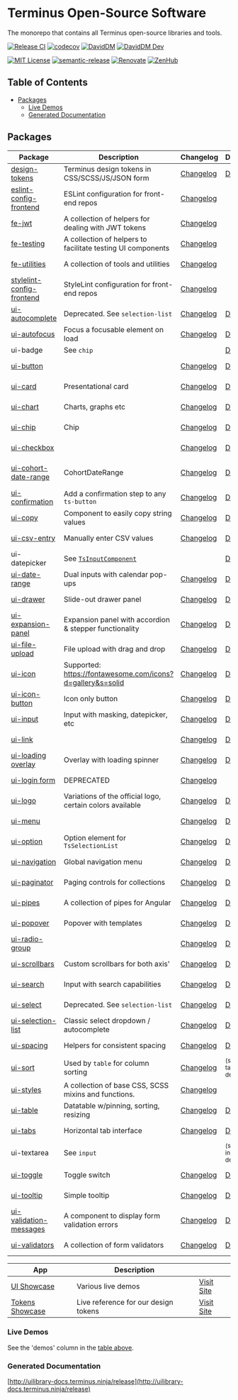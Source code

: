 # Terminus Open-Source Software

The monorepo that contains all Terminus open-source libraries and tools.

[![Release CI][github-badge-release]][github-ci-link] [![codecov][codecov-badge]][codecov-project]
[![DavidDM][david-badge]][david-link] [![DavidDM Dev][david-dev-badge]][david-link]

[![MIT License][license-badge]][license-url] [![semantic-release][semantic-release-badge]][semantic-release]
[![Renovate][renovate-badge]][renovate-link] [![ZenHub][zenhub-image]][zenhub-url]

<!-- START doctoc generated TOC please keep comment here to allow auto update -->
<!-- DON'T EDIT THIS SECTION, INSTEAD RE-RUN doctoc TO UPDATE -->
## Table of Contents

- [Packages](#packages)
  - [Live Demos](#live-demos)
  - [Generated Documentation](#generated-documentation)

<!-- END doctoc generated TOC please keep comment here to allow auto update -->

## Packages

|                      Package                      |                         Description                          |                 Changelog                  |               Demo               |               Docs               |                 Coverage                 |                           `@latest`                           |                          `@next`                           |
|---------------------------------------------------|--------------------------------------------------------------|--------------------------------------------|----------------------------------|----------------------------------|------------------------------------------|---------------------------------------------------------------|------------------------------------------------------------|
| [design-tokens][src-tokens]                       | Terminus design tokens in CSS/SCSS/JS/JSON form              | [Changelog][changelog-tokens]              | [Demo][demo-tokens]              |                                  |                                          | ![Design Tokens latest][badge-latest-tokens]                  | ![Tokens next][badge-next-tokens]                          |
| [eslint-config-frontend][src-eslint-config]       | ESLint configuration for front-end repos                     | [Changelog][changelog-eslint-config]       |                                  | [Docs][docs-eslint-config]       |                                          | ![ESLint config latest][badge-latest-eslint-config]           | ![ESLint config next][badge-next-eslint-config]            |
| [fe-jwt][src-fe-jwt]                              | A collection of helpers for dealing with JWT tokens          | [Changelog][changelog-fe-jwt]              |                                  | [Docs][docs-fe-jwt]              | ![codecov][cov-badge-fe-jwt]             | ![fe-jwt latest][badge-latest-fe-jwt]                         | ![fe-jwt next][badge-next-fe-jwt]                          |
| [fe-testing][src-fe-testing]                      | A collection of helpers to facilitate testing UI components  | [Changelog][changelog-fe-testing]          |                                  | [Docs][docs-fe-testing]          | ![codecov][cov-badge-fe-testing]         | ![fe-testing latest][badge-latest-fe-testing]                 | ![fe-testing next][badge-next-fe-testing]                  |
| [fe-utilities][src-fe-utilities]                  | A collection of tools and utilities                          | [Changelog][changelog-fe-utilities]        |                                  | [Docs][docs-fe-utilities]        | ![codecov][cov-badge-fe-utilities]       | ![fe-utilities latest][badge-latest-fe-utilities]             | ![fe-utilities next][badge-next-fe-utilities]              |
| [stylelint-config-frontend][src-stylelint-config] | StyleLint configuration for front-end repos                  | [Changelog][changelog-stylelint-config]    |                                  | [Docs][docs-stylelint-config]    |                                          | ![StyleLint config latest][badge-latest-stylelint-config]     | ![Stylelint config next][badge-next-stylelint-config]      |
| [ui-autocomplete][src-autocomplete]               | Deprecated. See `selection-list`                             | [Changelog][changelog-autocomplete]        | [Demo][demo-autocomplete]        | [Docs][docs-autocomplete]        | ![codecov][cov-badge-autocomplete]       | ![Autocomplete latest][badge-latest-autocomplete]             | ![Autocomplete next][badge-next-autocomplete]              |
| [ui-autofocus][src-autofocus]                     | Focus a focusable element on load                            | [Changelog][changelog-autofocus]           | [Demo][demo-autofocus]           | [Docs][docs-autofocus]           | ![codecov][cov-badge-autofocus]          | ![autofocus latest][badge-latest-autofocus]                   | ![Autofocus next][badge-next-autofocus]                    |
| ui-badge                                          | See `chip`                                                   |                                            | [Demo][demo-chip]                |                                  |                                          |                                                               |                                                            |
| [ui-button][src-button]                           |                                                              | [Changelog][changelog-button]              | [Demo][demo-button]              | [Docs][docs-button]              | ![codecov][cov-badge-button]             | ![button latest][badge-latest-button]                         | ![Button next][badge-next-button]                          |
| [ui-card][src-card]                               | Presentational card                                          | [Changelog][changelog-card]                | [Demo][demo-card]                | [Docs][docs-card]                | ![codecov][cov-badge-card]               | ![card latest][badge-latest-card]                             | ![Card next][badge-next-card]                              |
| [ui-chart][src-chart]                             | Charts, graphs etc                                           | [Changelog][changelog-chart]               | [Demo][demo-chart]               | [Docs][docs-chart]               | ![codecov][cov-badge-chart]              | ![chart latest][badge-latest-chart]                           | ![Chart next][badge-next-chart]                            |
| [ui-chip][src-chip]                               | Chip                                                         | [Changelog][changelog-chip]                | [Demo][demo-chip]                | [Docs][docs-chip]                | ![codecov][cov-badge-chip]               | ![chip latest][badge-latest-chip]                             | ![Chip next][badge-next-chip]                              |
| [ui-checkbox][src-checkbox]                       |                                                              | [Changelog][changelog-checkbox]            | [Demo][demo-checkbox]            | [Docs][docs-checkbox]            | ![codecov][cov-badge-checkbox]           | ![checkbox latest][badge-latest-checkbox]                     | ![Checkbox next][badge-next-checkbox]                      |
| [ui-cohort-date-range][src-cohort-date-range]     | CohortDateRange                                              | [Changelog][changelog-cohort-date-range]   | [Demo][demo-cohort-date-range]   | [Docs][docs-cohort-date-range]   | ![codecov][cov-badge-cohortDateRange]    | ![cohortDateRange latest][badge-latest-cohortDateRange]       | ![Cohort Date Range next][badge-next-cohortDateRange]      |
| [ui-confirmation][src-confirmation]               | Add a confirmation step to any `ts-button`                   | [Changelog][changelog-confirmation]        | [Demo][demo-confirmation]        | [Docs][docs-confirmation]        | ![codecov][cov-badge-confirmation]       | ![confirmation latest][badge-latest-confirmation]             | ![Confirmation next][badge-next-confirmation]              |
| [ui-copy][src-copy]                               | Component to easily copy string values                       | [Changelog][changelog-copy]                | [Demo][demo-copy]                | [Docs][docs-copy]                | ![codecov][cov-badge-copy]               | ![copy latest][badge-latest-copy]                             | ![Copy next][badge-next-copy]                              |
| [ui-csv-entry][src-csv-entry]                     | Manually enter CSV values                                    | [Changelog][changelog-csv-entry]           | [Demo][demo-csv-entry]           | [Docs][docs-csv-entry]           | ![codecov][cov-badge-csvEntry]           | ![csvEntry latest][badge-latest-csvEntry]                     | ![CSV Entry next][badge-next-csvEntry]                     |
| ui-datepicker                                     | See [`TsInputComponent`][src-input]                          |                                            | [Demo][demo-input]               | [Docs][docs-input]               |                                          |                                                               |                                                            |
| [ui-date-range][src-date-range]                   | Dual inputs with calendar pop-ups                            | [Changelog][changelog-date-range]          | [Demo][demo-date-range]          | [Docs][docs-date-range]          | ![codecov][cov-badge-dateRange]          | ![dateRange latest][badge-latest-dateRange]                   | ![Date Range next][badge-next-dateRange]                   |
| [ui-drawer][src-drawer]                           | Slide-out drawer panel                                       | [Changelog][changelog-drawer]              | [Demo][demo-drawer]              | [Docs][docs-drawer]              | ![codecov][cov-badge-drawer]             | ![drawer latest][badge-latest-drawer]                         | ![Drawer next][badge-next-drawer]                          |
| [ui-expansion-panel][src-expansion-panel]         | Expansion panel with accordion & stepper functionality       | [Changelog][changelog-expansion-panel]     | [Demo][demo-expansion-panel]     | [Docs][docs-expansion-panel]     | ![codecov][cov-badge-expansionPanel]     | ![expansionPanel latest][badge-latest-expansionPanel]         | ![Expansion Panel next][badge-next-expansionPanel]         |
| [ui-file-upload][src-file-upload]                 | File upload with drag and drop                               | [Changelog][changelog-file-upload]         | [Demo][demo-file-upload]         | [Docs][docs-file-upload]         | ![codecov][cov-badge-fileUpload]         | ![fileUpload latest][badge-latest-fileUpload]                 | ![File Upload next][badge-next-fileUpload]                 |
| [ui-icon][src-icon]                               | Supported: <https://fontawesome.com/icons?d=gallery&s=solid> | [Changelog][changelog-icon]                | [Demo][demo-icon]                | [Docs][docs-icon]                | ![codecov][cov-badge-icon]               | ![icon latest][badge-latest-icon]                             | ![Icon next][badge-next-icon]                              |
| [ui-icon-button][src-icon-button]                 | Icon only button                                             | [Changelog][changelog-icon-button]         | [Demo][demo-icon-button]         | [Docs][docs-icon-button]         | ![codecov][cov-badge-iconButton]         | ![iconButton latest][badge-latest-iconButton]                 | ![Icon Button next][badge-next-iconButton]                 |
| [ui-input][src-input]                             | Input with masking, datepicker, etc                          | [Changelog][changelog-input]               | [Demo][demo-input]               | [Docs][docs-input]               | ![codecov][cov-badge-input]              | ![input latest][badge-latest-input]                           | ![Input next][badge-next-input]                            |
| [ui-link][src-link]                               |                                                              | [Changelog][changelog-link]                | [Demo][demo-link]                | [Docs][docs-link]                | ![codecov][cov-badge-link]               | ![link latest][badge-latest-link]                             | ![Link next][badge-next-link]                              |
| [ui-loading overlay][src-loading-overlay]         | Overlay with loading spinner                                 | [Changelog][changelog-loading-overlay]     | [Demo][demo-loading-overlay]     | [Docs][docs-loading-overlay]     | ![codecov][cov-badge-loadingOverlay]     | ![loadingOverlay latest][badge-latest-loadingOverlay]         | ![Loading Overlay next][badge-next-loadingOverlay]         |
| [ui-login form][src-login-form]                   | DEPRECATED                                                   | [Changelog][changelog-login-form]          |                                  | [Docs][docs-login-form]          | ![codecov][cov-badge-loginForm]          | ![loginForm latest][badge-latest-loginForm]                   | ![Login Form next][badge-next-loginForm]                   |
| [ui-logo][src-logo]                               | Variations of the official logo, certain colors available    | [Changelog][changelog-logo]                | [Demo][demo-logo]                | [Docs][docs-logo]                | ![codecov][cov-badge-logo]               | ![logo latest][badge-latest-logo]                             | ![Logo next][badge-next-logo]                              |
| [ui-menu][src-menu]                               |                                                              | [Changelog][changelog-menu]                | [Demo][demo-menu]                | [Docs][docs-menu]                | ![codecov][cov-badge-menu]               | ![menu latest][badge-latest-menu]                             | ![Menu next][badge-next-menu]                              |
| [ui-option][src-option]                           | Option element for `TsSelectionList`                         | [Changelog][changelog-option]              | [Demo][demo-option]              | [Docs][docs-option]              | ![codecov][cov-badge-option]             | ![option latest][badge-latest-option]                         | ![Option next][badge-next-option]                          |
| [ui-navigation][src-navigation]                   | Global navigation menu                                       | [Changelog][changelog-navigation]          | [Demo][demo-navigation]          | [Docs][docs-navigation]          | ![codecov][cov-badge-navigation]         | ![navigation latest][badge-latest-navigation]                 | ![Navigation next][badge-next-navigation]                  |
| [ui-paginator][src-paginator]                     | Paging controls for collections                              | [Changelog][changelog-paginator]           | [Demo][demo-paginator]           | [Docs][docs-paginator]           | ![codecov][cov-badge-paginator]          | ![paginator latest][badge-latest-paginator]                   | ![Paginator next][badge-next-paginator]                    |
| [ui-pipes][src-pipes]                             | A collection of pipes for Angular                            | [Changelog][changelog-pipes]               | [Demo][demo-pipes]               | [Docs][docs-pipes]               | ![codecov][cov-badge-pipes]              | ![pipes latest][badge-latest-pipes]                           | ![Pipes next][badge-next-pipes]                            |
| [ui-popover][src-popover]                         | Popover with templates                                       | [Changelog][changelog-popover]             | [Demo][demo-popover]             | [Docs][docs-popover]             | ![codecov][cov-badge-popover]            | ![popover latest][badge-latest-popover]                       | ![Popover next][badge-next-popover]                        |
| [ui-radio-group][src-radio-group]                 |                                                              | [Changelog][changelog-radio-group]         | [Demo][demo-radio-group]         | [Docs][docs-radio-group]         | ![codecov][cov-badge-radioGroup]         | ![radioGroup latest][badge-latest-radioGroup]                 | ![Radio Group next][badge-next-radioGroup]                 |
| [ui-scrollbars][src-scrollbars]                   | Custom scrollbars for both axis'                             | [Changelog][changelog-scrollbars]          | [Demo][demo-scrollbars]          | [Docs][docs-scrollbars]          | ![codecov][cov-badge-scrollbars]         | ![scrollbars latest][badge-latest-scrollbars]                 | ![Scrollbars next][badge-next-scrollbars]                  |
| [ui-search][src-search]                           | Input with search capabilities                               | [Changelog][changelog-search]              | [Demo][demo-search]              | [Docs][docs-search]              | ![codecov][cov-badge-search]             | ![search latest][badge-latest-search]                         | ![Search next][badge-next-search]                          |
| [ui-select][src-select]                           | Deprecated. See `selection-list`                             | [Changelog][changelog-select]              | [Demo][demo-select]              | [Docs][docs-select]              | ![codecov][cov-badge-select]             | ![select latest][badge-latest-select]                         | ![Select next][badge-next-select]                          |
| [ui-selection-list][src-selection-list]           | Classic select dropdown / autocomplete                       | [Changelog][changelog-selection-list]      | [Demo][demo-selection-list]      | [Docs][docs-selection-list]      | ![codecov][cov-badge-selectionList]      | ![selectionList latest][badge-latest-selectionList]           | ![Selection List next][badge-next-selectionList]           |
| [ui-spacing][src-spacing]                         | Helpers for consistent spacing                               | [Changelog][changelog-spacing]             | [Demo][demo-spacing]             | [Docs][docs-spacing]             | ![codecov][cov-badge-spacing]            | ![spacing latest][badge-latest-spacing]                       | ![Spacing next][badge-next-spacing]                        |
| [ui-sort][src-sort]                               | Used by `table` for column sorting                           | [Changelog][changelog-sort]                | <small>(see table demo)</small>  | [Docs][docs-sort]                | ![codecov][cov-badge-sort]               | ![sort latest][badge-latest-sort]                             | ![Sort next][badge-next-sort]                              |
| [ui-styles][src-styles]                           | A collection of base CSS, SCSS mixins and functions.         | [Changelog][changelog-styles]              |                                  | [Docs][docs-styles]              |                                          | ![styles latest][badge-latest-styles]                         | ![Styles next][badge-next-styles]                          |
| [ui-table][src-table]                             | Datatable w/pinning, sorting, resizing                       | [Changelog][changelog-table]               | [Demo][demo-table]               | [Docs][docs-table]               | ![codecov][cov-badge-table]              | ![table latest][badge-latest-table]                           | ![Table next][badge-next-table]                            |
| [ui-tabs][src-tabs]                               | Horizontal tab interface                                     | [Changelog][changelog-tabs]                | [Demo][demo-tabs]                | [Docs][docs-tabs]                | ![codecov][cov-badge-tabs]               | ![tabs latest][badge-latest-tabs]                             | ![Tabs next][badge-next-tabs]                              |
| ui-textarea                                       | See `input`                                                  |                                            | <small>(see input demo)</small>  |                                  |                                          |                                                               |                                                            |
| [ui-toggle][src-toggle]                           | Toggle switch                                                | [Changelog][changelog-toggle]              | [Demo][demo-toggle]              | [Docs][docs-toggle]              | ![codecov][cov-badge-toggle]             | ![toggle latest][badge-latest-toggle]                         | ![Toggle next][badge-next-toggle]                          |
| [ui-tooltip][src-tooltip]                         | Simple tooltip                                               | [Changelog][changelog-tooltip]             | [Demo][demo-tooltip]             | [Docs][docs-tooltip]             | ![codecov][cov-badge-tooltip]            | ![tooltip latest][badge-latest-tooltip]                       | ![Tooltip next][badge-next-tooltip]                        |
| [ui-validation-messages][src-validation-messages] | A component to display form validation errors                | [Changelog][changelog-validation-messages] | [Demo][demo-validation-messages] | [Docs][docs-validation-messages] | ![codecov][cov-badge-validationMessages] | ![validationMessages latest][badge-latest-validationMessages] | ![Validation Messages next][badge-next-validationMessages] |
| [ui-validators][src-validators]                   | A collection of form validators                              | [Changelog][changelog-validators]          | [Demo][demo-validators]          | [Docs][docs-validators]          | ![codecov][cov-badge-validators]         | ![validators latest][badge-latest-validators]                 | ![Validators next][badge-next-validators]                  |

|                  App                   |             Description              |                                   |
|----------------------------------------|--------------------------------------|-----------------------------------|
| [UI Showcase][src-showcase-ui]         | Various live demos                   | [Visit Site][url-showcase-ui]     |
| [Tokens Showcase][src-showcase-tokens] | Live reference for our design tokens | [Visit Site][url-showcase-tokens] |

### Live Demos

See the 'demos' column in the [table above](#packages).

### Generated Documentation

[http://uilibrary-docs.terminus.ninja/release](http://uilibrary-docs.terminus.ninja/release)

<!-- Links -->
[semantic-release]:       https://github.com/semantic-release/semantic-release
[semantic-release-badge]: https://img.shields.io/badge/%20%20%F0%9F%93%A6%F0%9F%9A%80-semantic--release-e10079.svg
[codecov-project]:        https://codecov.io/gh/GetTerminus/terminus-oss
[codecov-badge]:          https://codecov.io/gh/GetTerminus/terminus-oss/branch/release/graph/badge.svg
[renovate-badge]:         https://img.shields.io/badge/renovate-enabled-brightgreen.svg
[renovate-link]:          https://renovatebot.com
[david-dev-badge]:        https://david-dm.org/GetTerminus/terminus-oss/dev-status.svg
[david-badge]:            https://david-dm.org/GetTerminus/terminus-oss.svg
[david-link]:             https://david-dm.org/GetTerminus/terminus-oss?view=list
[license-url]:            https://github.com/GetTerminus/terminus-ui/blob/release/LICENSE
[license-badge]:          http://img.shields.io/badge/license-MIT-blue.svg
[zenhub-image]:           https://dxssrr2j0sq4w.cloudfront.net/3.2.0/img/external/zenhub-badge.png
[zenhub-url]:             https://github.com/GetTerminus/terminus-oss#zenhub
[github-badge-release]:   https://github.com/GetTerminus/terminus-oss/workflows/Release%20CI/badge.svg
[github-ci-link]:         https://github.com/GetTerminus/terminus-oss/actions?query=workflow%3A%22Release+CI%22
[url-showcase-ui]:        https://getterminus.github.io/ui-demos-release/components
[url-showcase-tokens]:    https://getterminus.github.io/design-tokens/color

<!-- Source Directories -->
[src-tokens]:              https://github.com/GetTerminus/terminus-oss/blob/release/libs/design-tokens/
[src-fe-jwt]:              https://github.com/GetTerminus/terminus-oss/blob/release/libs/fe-jwt/
[src-fe-testing]:          https://github.com/GetTerminus/terminus-oss/blob/release/libs/fe-testing/
[src-fe-utilities]:        https://github.com/GetTerminus/terminus-oss/blob/release/libs/fe-utilities/
[src-eslint-config]:       https://github.com/GetTerminus/terminus-oss/blob/release/libs/eslint-config-frontend/
[src-stylelint-config]:    https://github.com/GetTerminus/terminus-oss/blob/release/libs/stylelint-config-frontend/
[src-autocomplete]:        https://github.com/GetTerminus/terminus-oss/blob/release/libs/ui/autocomplete/
[src-autofocus]:           https://github.com/GetTerminus/terminus-oss/blob/release/libs/ui/autofocus/
[src-button]:              https://github.com/GetTerminus/terminus-oss/blob/release/libs/ui/button/
[src-card]:                https://github.com/GetTerminus/terminus-oss/blob/release/libs/ui/card/
[src-chart]:               https://github.com/GetTerminus/terminus-oss/blob/release/libs/ui/chart/
[src-checkbox]:            https://github.com/GetTerminus/terminus-oss/blob/release/libs/ui/checkbox/
[src-chip]:                https://github.com/GetTerminus/terminus-oss/blob/release/libs/ui/chip/
[src-cohort-date-range]:   https://github.com/GetTerminus/terminus-oss/blob/release/libs/ui/cohort-date-range/
[src-confirmation]:        https://github.com/GetTerminus/terminus-oss/blob/release/libs/ui/confirmation/
[src-copy]:                https://github.com/GetTerminus/terminus-oss/blob/release/libs/ui/copy/
[src-csv-entry]:           https://github.com/GetTerminus/terminus-oss/blob/release/libs/ui/csv-entry/
[src-date-range]:          https://github.com/GetTerminus/terminus-oss/blob/release/libs/ui/date-range/
[src-drawer]:              https://github.com/GetTerminus/terminus-oss/blob/release/libs/ui/drawer/
[src-expansion-panel]:     https://github.com/GetTerminus/terminus-oss/blob/release/libs/ui/expansion-panel/
[src-file-upload]:         https://github.com/GetTerminus/terminus-oss/blob/release/libs/ui/file-upload/
[src-icon-button]:         https://github.com/GetTerminus/terminus-oss/blob/release/libs/ui/icon-button/
[src-icon]:                https://github.com/GetTerminus/terminus-oss/blob/release/libs/ui/icon/
[src-input]:               https://github.com/GetTerminus/terminus-oss/blob/release/libs/ui/input/
[src-link]:                https://github.com/GetTerminus/terminus-oss/blob/release/libs/ui/link/
[src-loading-overlay]:     https://github.com/GetTerminus/terminus-oss/blob/release/libs/ui/loading-overlay/
[src-login-form]:          https://github.com/GetTerminus/terminus-oss/blob/release/libs/ui/login-form/
[src-logo]:                https://github.com/GetTerminus/terminus-oss/blob/release/libs/ui/logo/
[src-menu]:                https://github.com/GetTerminus/terminus-oss/blob/release/libs/ui/menu/
[src-option]:                https://github.com/GetTerminus/terminus-oss/blob/release/libs/ui/option/
[src-navigation]:          https://github.com/GetTerminus/terminus-oss/blob/release/libs/ui/navigation/
[src-paginator]:           https://github.com/GetTerminus/terminus-oss/blob/release/libs/ui/paginator/
[src-pipes]:               https://github.com/GetTerminus/terminus-oss/blob/release/libs/ui/pipes/
[src-popover]:             https://github.com/Getterminus/terminus-oss/blob/release/libs/ui/popover/
[src-radio-group]:         https://github.com/GetTerminus/terminus-oss/blob/release/libs/ui/radio-group/
[src-scrollbars]:          https://github.com/GetTerminus/terminus-oss/blob/release/libs/ui/scrollbars/
[src-search]:              https://github.com/GetTerminus/terminus-oss/blob/release/libs/ui/search/
[src-select]:              https://github.com/GetTerminus/terminus-oss/blob/release/libs/ui/select/
[src-selection-list]:      https://github.com/GetTerminus/terminus-oss/blob/release/libs/ui/selection-list/
[src-sort]:                https://github.com/GetTerminus/terminus-oss/blob/release/libs/ui/sort/
[src-spacing]:             https://github.com/GetTerminus/terminus-oss/blob/release/libs/ui/spacing/
[src-styles]:              https://github.com/GetTerminus/terminus-oss/blob/release/libs/ui/styles/
[src-table]:               https://github.com/GetTerminus/terminus-oss/blob/release/libs/ui/table/
[src-tabs]:                https://github.com/GetTerminus/terminus-oss/blob/release/libs/ui/tabs/
[src-toggle]:              https://github.com/GetTerminus/terminus-oss/blob/release/libs/ui/toggle/
[src-tooltip]:             https://github.com/GetTerminus/terminus-oss/blob/release/libs/ui/tooltip/
[src-validation-messages]: https://github.com/GetTerminus/terminus-oss/blob/release/libs/ui/validation-messages/
[src-validators]:          https://github.com/GetTerminus/terminus-oss/blob/release/libs/ui/validators/
[src-showcase-ui]:         https://github.com/GetTerminus/terminus-oss/blob/release/apps/showcase-ui/
[src-showcase-tokens]:     https://github.com/GetTerminus/terminus-oss/blob/release/apps/showcase-tokens/

<!-- Changelogs -->
[changelog-tokens]:              https://github.com/GetTerminus/terminus-oss/blob/release/libs/design-tokens/CHANGELOG.md
[changelog-fe-jwt]:              https://github.com/GetTerminus/terminus-oss/blob/release/libs/fe-jwt/CHANGELOG.md
[changelog-fe-testing]:          https://github.com/GetTerminus/terminus-oss/blob/release/libs/fe-testing/CHANGELOG.md
[changelog-fe-utilities]:        https://github.com/GetTerminus/terminus-oss/blob/release/libs/fe-utilities/CHANGELOG.md
[changelog-eslint-config]:       https://github.com/GetTerminus/terminus-oss/blob/release/libs/eslint-config-frontend/CHANGELOG.md
[changelog-stylelint-config]:    https://github.com/GetTerminus/terminus-oss/blob/release/libs/stylelint-config-frontend/CHANGELOG.md
[changelog-autocomplete]:        https://github.com/GetTerminus/terminus-oss/blob/release/libs/ui/autocomplete/CHANGELOG.md
[changelog-autofocus]:           https://github.com/GetTerminus/terminus-oss/blob/release/libs/ui/autofocus/CHANGELOG.md
[changelog-button]:              https://github.com/GetTerminus/terminus-oss/blob/release/libs/ui/button/CHANGELOG.md
[changelog-card]:                https://github.com/GetTerminus/terminus-oss/blob/release/libs/ui/card/CHANGELOG.md
[changelog-chart]:               https://github.com/GetTerminus/terminus-oss/blob/release/libs/ui/chart/CHANGELOG.md
[changelog-checkbox]:            https://github.com/GetTerminus/terminus-oss/blob/release/libs/ui/checkbox/CHANGELOG.md
[changelog-chip]:                https://github.com/GetTerminus/terminus-oss/blob/release/libs/ui/chip/CHANGELOG.md
[changelog-cohort-date-range]:   https://github.com/GetTerminus/terminus-oss/blob/release/libs/ui/cohort-date-range/CHANGELOG.md
[changelog-confirmation]:        https://github.com/GetTerminus/terminus-oss/blob/release/libs/ui/confirmation/CHANGELOG.md
[changelog-copy]:                https://github.com/GetTerminus/terminus-oss/blob/release/libs/ui/copy/CHANGELOG.md
[changelog-csv-entry]:           https://github.com/GetTerminus/terminus-oss/blob/release/libs/ui/csv-entry/CHANGELOG.md
[changelog-date-range]:          https://github.com/GetTerminus/terminus-oss/blob/release/libs/ui/date-range/CHANGELOG.md
[changelog-drawer]:              https://github.com/GetTerminus/terminus-oss/blob/release/libs/ui/drawer/CHANGELOG.md
[changelog-expansion-panel]:     https://github.com/GetTerminus/terminus-oss/blob/release/libs/ui/expansion-panel/CHANGELOG.md
[changelog-file-upload]:         https://github.com/GetTerminus/terminus-oss/blob/release/libs/ui/file-upload/CHANGELOG.md
[changelog-icon-button]:         https://github.com/GetTerminus/terminus-oss/blob/release/libs/ui/icon-button/CHANGELOG.md
[changelog-icon]:                https://github.com/GetTerminus/terminus-oss/blob/release/libs/ui/icon/CHANGELOG.md
[changelog-input]:               https://github.com/GetTerminus/terminus-oss/blob/release/libs/ui/input/CHANGELOG.md
[changelog-link]:                https://github.com/GetTerminus/terminus-oss/blob/release/libs/ui/link/CHANGELOG.md
[changelog-loading-overlay]:     https://github.com/GetTerminus/terminus-oss/blob/release/libs/ui/loading-overlay/CHANGELOG.md
[changelog-login-form]:          https://github.com/GetTerminus/terminus-oss/blob/release/libs/ui/login-form/CHANGELOG.md
[changelog-logo]:                https://github.com/GetTerminus/terminus-oss/blob/release/libs/ui/logo/CHANGELOG.md
[changelog-menu]:                https://github.com/GetTerminus/terminus-oss/blob/release/libs/ui/menu/CHANGELOG.md
[changelog-option]:              https://github.com/GetTerminus/terminus-oss/blob/release/libs/ui/option/CHANGELOG.md
[changelog-navigation]:          https://github.com/GetTerminus/terminus-oss/blob/release/libs/ui/navigation/CHANGELOG.md
[changelog-paginator]:           https://github.com/GetTerminus/terminus-oss/blob/release/libs/ui/paginator/CHANGELOG.md
[changelog-pipes]:               https://github.com/GetTerminus/terminus-oss/blob/release/libs/ui/pipes/CHANGELOG.md
[changelog-popover]:             https://github.com/Getterminus/terminus-oss/blob/release/libs/ui/popover/CHANGELOG.md
[changelog-radio-group]:         https://github.com/GetTerminus/terminus-oss/blob/release/libs/ui/radio-group/CHANGELOG.md
[changelog-scrollbars]:          https://github.com/GetTerminus/terminus-oss/blob/release/libs/ui/scrollbars/CHANGELOG.md
[changelog-search]:              https://github.com/GetTerminus/terminus-oss/blob/release/libs/ui/search/CHANGELOG.md
[changelog-select]:              https://github.com/GetTerminus/terminus-oss/blob/release/libs/ui/select/CHANGELOG.md
[changelog-selection-list]:      https://github.com/GetTerminus/terminus-oss/blob/release/libs/ui/selection-list/CHANGELOG.md
[changelog-sort]:                https://github.com/GetTerminus/terminus-oss/blob/release/libs/ui/sort/CHANGELOG.md
[changelog-spacing]:             https://github.com/GetTerminus/terminus-oss/blob/release/libs/ui/spacing/CHANGELOG.md
[changelog-styles]:              https://github.com/GetTerminus/terminus-oss/blob/release/libs/ui/styles/CHANGELOG.md
[changelog-table]:               https://github.com/GetTerminus/terminus-oss/blob/release/libs/ui/table/CHANGELOG.md
[changelog-tabs]:                https://github.com/GetTerminus/terminus-oss/blob/release/libs/ui/tabs/CHANGELOG.md
[changelog-toggle]:              https://github.com/GetTerminus/terminus-oss/blob/release/libs/ui/toggle/CHANGELOG.md
[changelog-tooltip]:             https://github.com/GetTerminus/terminus-oss/blob/release/libs/ui/tooltip/CHANGELOG.md
[changelog-validation-messages]: https://github.com/GetTerminus/terminus-oss/blob/release/libs/ui/validation-messages/CHANGELOG.md
[changelog-validators]:          https://github.com/GetTerminus/terminus-oss/blob/release/libs/ui/validators/CHANGELOG.md

<!-- Legacy source code -->
[legacy-src-tokens]:              https://github.com/GetTerminus/design-tokens
[legacy-src-fe-jwt]:              https://github.com/GetTerminus/ngx-tools/tree/release/ngx-tools/jwt
[legacy-src-fe-testing]:          https://github.com/GetTerminus/ngx-tools/tree/release/ngx-tools/testing
[legacy-src-fe-utilities]:        https://github.com/GetTerminus/ngx-tools
[legacy-src-eslint-config]:       https://github.com/GetTerminus/eslint-config-frontend
[legacy-src-stylelint-config]:    https://github.com/GetTerminus/stylelint-config-frontend
[legacy-src-autocomplete]:        https://github.com/GetTerminus/terminus-ui/blob/release/projects/library/autocomplete/
[legacy-src-autofocus]:           https://github.com/GetTerminus/terminus-ui/blob/release/projects/library/autofocus/
[legacy-src-button]:              https://github.com/GetTerminus/terminus-ui/blob/release/projects/library/button/
[legacy-src-card]:                https://github.com/GetTerminus/terminus-ui/blob/release/projects/library/card/
[legacy-src-chart]:               https://github.com/GetTerminus/terminus-ui/blob/release/projects/library/chart/
[legacy-src-checkbox]:            https://github.com/GetTerminus/terminus-ui/blob/release/projects/library/checkbox/
[legacy-src-chip]:                https://github.com/GetTerminus/terminus-ui/blob/release/projects/library/chip/
[legacy-src-cohort-date-range]:   https://github.com/GetTerminus/terminus-ui/blob/release/projects/library/cohort-date-range/
[legacy-src-confirmation]:        https://github.com/GetTerminus/terminus-ui/blob/release/projects/library/confirmation/
[legacy-src-copy]:                https://github.com/GetTerminus/terminus-ui/blob/release/projects/library/copy/
[legacy-src-csv-entry]:           https://github.com/GetTerminus/terminus-ui/blob/release/projects/library/csv-entry/
[legacy-src-date-range]:          https://github.com/GetTerminus/terminus-ui/blob/release/projects/library/date-range/
[legacy-src-drawer]:              https://github.com/GetTerminus/terminus-ui/blob/release/projects/library/drawer/
[legacy-src-expansion-panel]:     https://github.com/GetTerminus/terminus-ui/blob/release/projects/library/expansion-panel/
[legacy-src-file-upload]:         https://github.com/GetTerminus/terminus-ui/blob/release/projects/library/file-upload/
[legacy-src-icon-button]:         https://github.com/GetTerminus/terminus-ui/blob/release/projects/library/icon-button/
[legacy-src-icon]:                https://github.com/GetTerminus/terminus-ui/blob/release/projects/library/icon/
[legacy-src-input]:               https://github.com/GetTerminus/terminus-ui/blob/release/projects/library/input/
[legacy-src-link]:                https://github.com/GetTerminus/terminus-ui/blob/release/projects/library/link/
[legacy-src-loading-overlay]:     https://github.com/GetTerminus/terminus-ui/blob/release/projects/library/loading-overlay/
[legacy-src-login-form]:          https://github.com/GetTerminus/terminus-ui/blob/release/projects/library/login-form/
[legacy-src-logo]:                https://github.com/GetTerminus/terminus-ui/blob/release/projects/library/logo/
[legacy-src-menu]:                https://github.com/GetTerminus/terminus-ui/blob/release/projects/library/menu/
[legacy-src-option]:              https://github.com/GetTerminus/terminus-ui/blob/release/projects/library/option/
[legacy-src-navigation]:          https://github.com/GetTerminus/terminus-ui/blob/release/projects/library/navigation/
[legacy-src-paginator]:           https://github.com/GetTerminus/terminus-ui/blob/release/projects/library/paginator/
[legacy-src-pipes]:               https://github.com/GetTerminus/terminus-ui/blob/release/projects/library/pipes/
[legacy-src-popover]:             https://github.com/Getterminus/terminus-ui/blob/release/projects/library/popover/
[legacy-src-radio-group]:         https://github.com/GetTerminus/terminus-ui/blob/release/projects/library/radio-group/
[legacy-src-scrollbars]:          https://github.com/GetTerminus/terminus-ui/blob/release/projects/library/scrollbars/
[legacy-src-search]:              https://github.com/GetTerminus/terminus-ui/blob/release/projects/library/search/
[legacy-src-select]:              https://github.com/GetTerminus/terminus-ui/blob/release/projects/library/select/
[legacy-src-selection-list]:      https://github.com/GetTerminus/terminus-ui/blob/release/projects/library/selection-list/
[legacy-src-sort]:                https://github.com/GetTerminus/terminus-ui/blob/release/projects/library/sort/
[legacy-src-spacing]:             https://github.com/GetTerminus/terminus-ui/blob/release/projects/library/spacing/
[legacy-src-table]:               https://github.com/GetTerminus/terminus-ui/blob/release/projects/library/table/
[legacy-src-tabs]:                https://github.com/GetTerminus/terminus-ui/blob/release/projects/library/tabs/
[legacy-src-toggle]:              https://github.com/GetTerminus/terminus-ui/blob/release/projects/library/toggle/
[legacy-src-tooltip]:             https://github.com/GetTerminus/terminus-ui/blob/release/projects/library/tooltip/
[legacy-src-validation-messages]: https://github.com/GetTerminus/terminus-ui/blob/release/projects/library/validation-messages/
[legacy-src-validators]:          https://github.com/GetTerminus/terminus-ui/blob/release/projects/library/validators/

<!-- Demos -->
[demo-tokens]:              https://getterminus.github.io/design-tokens
[demo-autocomplete]:        https://getterminus.github.io/ui-demos-release/components/autocomplete
[demo-autofocus]:           https://getterminus.github.io/ui-demos-release/components/autofocus
[demo-button]:              https://getterminus.github.io/ui-demos-release/components/button
[demo-card]:                https://getterminus.github.io/ui-demos-release/components/card
[demo-chart]:               https://getterminus.github.io/ui-demos-release/components/chart
[demo-chip]:                https://getterminus.github.io/ui-demos-release/components/chip
[demo-checkbox]:            https://getterminus.github.io/ui-demos-release/components/checkbox
[demo-cohort-date-range]:   https://getterminus.github.io/ui-demos-release/components/cohort-date-range
[demo-confirmation]:        https://getterminus.github.io/ui-demos-release/components/confirmation
[demo-copy]:                https://getterminus.github.io/ui-demos-release/components/copy
[demo-csv-entry]:           https://getterminus.github.io/ui-demos-release/components/csv-entry
[demo-date-range]:          https://getterminus.github.io/ui-demos-release/components/date-range
[demo-drawer]:              https://getterminus.github.io/ui-demos-release/components/drawer
[demo-expansion-panel]:     https://getterminus.github.io/ui-demos-release/components/expansion-panel
[demo-file-upload]:         https://getterminus.github.io/ui-demos-release/components/file-upload
[demo-icon-button]:         https://getterminus.github.io/ui-demos-release/components/icon-button
[demo-icon]:                https://getterminus.github.io/ui-demos-release/components/icon
[demo-input]:               https://getterminus.github.io/ui-demos-release/components/input
[demo-link]:                https://getterminus.github.io/ui-demos-release/components/link
[demo-loading-overlay]:     https://getterminus.github.io/ui-demos-release/components/loading-overlay
[demo-log-in-form]:         https://getterminus.github.io/ui-demos-release/components/log-in-form
[demo-logo]:                https://getterminus.github.io/ui-demos-release/components/logo
[demo-menu]:                https://getterminus.github.io/ui-demos-release/components/menu
[demo-option]:              https://getterminus.github.io/ui-demos-release/components/option
[demo-navigation]:          https://getterminus.github.io/ui-demos-release/components/navigation
[demo-paginator]:           https://getterminus.github.io/ui-demos-release/components/paginator
[demo-pipes]:               https://getterminus.github.io/ui-demos-release/components/pipes
[demo-popover]:             https://getterminus.github.io/ui-demos-release/components/popover
[demo-radio-group]:         https://getterminus.github.io/ui-demos-release/components/radio
[demo-scrollbars]:          https://getterminus.github.io/ui-demos-release/components/scrollbars
[demo-search]:              https://getterminus.github.io/ui-demos-release/components/search
[demo-select]:              https://getterminus.github.io/ui-demos-release/components/select
[demo-selection-list]:      https://getterminus.github.io/ui-demos-release/components/selection-list
[demo-spacing-constant]:    https://getterminus.github.io/ui-demos-release/components/spacing-constant
[demo-spacing]:             https://getterminus.github.io/ui-demos-release/components/spacing
[demo-table]:               https://getterminus.github.io/ui-demos-release/components/table
[demo-tabs]:                https://getterminus.github.io/ui-demos-release/components/tabs
[demo-toggle]:              https://getterminus.github.io/ui-demos-release/components/toggle
[demo-tooltip]:             https://getterminus.github.io/ui-demos-release/components/tooltip
[demo-validation-messages]: https://getterminus.github.io/ui-demos-release/components/validation-messages
[demo-validators]:          https://getterminus.github.io/ui-demos-release/components/validation

<!-- TS Primary Docs -->
[docs-fe-jwt]:              https://github.com/GetTerminus/terminus-oss/blob/release/libs/fe-jwt/README.md
[docs-fe-testing]:          https://github.com/GetTerminus/terminus-oss/blob/release/libs/fe-testing/README.md
[docs-fe-utilities]:        https://github.com/GetTerminus/terminus-oss/blob/release/libs/fe-utilities/README.md
[docs-eslint-config]:       https://github.com/GetTerminus/terminus-oss/blob/release/libs/eslint-config-frontend/README.md
[docs-stylelint-config]:    https://github.com/GetTerminus/terminus-oss/blob/release/libs/stylelint-config-frontend/README.md
[docs-autocomplete]:        http://uilibrary-docs.terminus.ninja/release/components/TsAutocompleteComponent.html
[docs-autofocus]:           http://uilibrary-docs.terminus.ninja/release/directives/TsAutofocusDirective.html
[docs-button]:              http://uilibrary-docs.terminus.ninja/release/components/TsButtonComponent.html
[docs-card]:                http://uilibrary-docs.terminus.ninja/release/components/TsCardComponent.html
[docs-chart]:               http://uilibrary-docs.terminus.ninja/release/components/TsChartComponent.html
[docs-checkbox]:            http://uilibrary-docs.terminus.ninja/release/components/TsCheckboxComponent.html
[docs-chip]:                http://uilibrary-docs.terminus.ninja/release/components/TsChipCollectionComponent.html
[docs-cohort-date-range]:   http://uilibrary-docs.terminus.ninja/release/components/TsCohortDateRangeComponent.html
[docs-confirmation]:        http://uilibrary-docs.terminus.ninja/release/directives/TsConfirmationDirective.html
[docs-copy]:                http://uilibrary-docs.terminus.ninja/release/components/TsCopyComponent.html
[docs-csv-entry]:           http://uilibrary-docs.terminus.ninja/release/components/TsCSVEntryComponent.html
[docs-date-range]:          http://uilibrary-docs.terminus.ninja/release/components/TsDateRangeComponent.html
[docs-drawer]:              http://uilibrary-docs/terminus.ninja/release/components/TsDrawerComponent.html
[docs-expansion-panel]:     http://uilibrary-docs.terminus.ninja/release/components/TsExpansionPanelComponent.html
[docs-file-upload]:         http://uilibrary-docs.terminus.ninja/release/components/TsFileUploadComponent.html
[docs-icon-button]:         http://uilibrary-docs.terminus.ninja/release/components/TsIconButtonComponent.html
[docs-icon]:                http://uilibrary-docs.terminus.ninja/release/components/TsIconComponent.html
[docs-input]:               http://uilibrary-docs.terminus.ninja/release/components/TsInputComponent.html
[docs-link]:                http://uilibrary-docs.terminus.ninja/release/components/TsLinkComponent.html
[docs-loading-overlay]:     http://uilibrary-docs.terminus.ninja/release/components/TsLoadingOverlayComponent.html
[docs-login-form]:          http://uilibrary-docs.terminus.ninja/release/components/TsLoginFormComponent.html
[docs-logo]:                http://uilibrary-docs.terminus.ninja/release/components/TsLogoComponent.html
[docs-menu]:                http://uilibrary-docs.terminus.ninja/release/components/TsMenuComponent.html
[docs-option]:              http://uilibrary-docs.terminus.ninja/release/components/TsOptionComponent.html
[docs-navigation]:          http://uilibrary-docs.terminus.ninja/release/components/TsNavigationComponent.html
[docs-paginator]:           http://uilibrary-docs.terminus.ninja/release/components/TsPaginatorComponent.html
[docs-pipes]:               http://uilibrary-docs.terminus.ninja/release/modules/TsPipesModule.html
[docs-popover]:             http://uilibrary-docs.terminus.ninja/release/modules/TsPopoverComponent.html
[docs-radio-group]:         http://uilibrary-docs.terminus.ninja/release/components/TsRadioGroupComponent.html
[docs-scrollbars]:          http://uilibrary-docs.terminus.ninja/release/components/TsScrollbarsComponent.html
[docs-search]:              http://uilibrary-docs.terminus.ninja/release/components/TsSearchComponent.html
[docs-select]:              http://uilibrary-docs.terminus.ninja/release/components/TsSelectComponent.html
[docs-selection-list]:      http://uilibrary-docs.terminus.ninja/release/components/TsSelectionListComponent.html
[docs-sort]:                http://uilibrary-docs.terminus.ninja/release/directives/TsSortDirective.html
[docs-spacing]:             http://uilibrary-docs.terminus.ninja/release/directives/TsVerticalSpacingDirective.html
[docs-styles]:              https://github.com/GetTerminus/terminus-oss/tree/release/libs/ui/styles
[docs-table]:               http://uilibrary-docs.terminus.ninja/release/components/TsTableComponent.html
[docs-tabs]:                http://uilibrary-docs.terminus.ninja/release/components/TsTabCollectionComponent.html
[docs-toggle]:              http://uilibrary-docs.terminus.ninja/release/components/TsToggleComponent.html
[docs-tooltip]:             http://uilibrary-docs.terminus.ninja/release/components/TsTooltipComponent.html
[docs-validation-messages]: http://uilibrary-docs.terminus.ninja/release/injectables/TsValidationMessagesComponent.html
[docs-validators]:          http://uilibrary-docs.terminus.ninja/release/injectables/TsValidatorsService.html

<!-- Coverage Badges -->
[cov-badge-fe-jwt]:             https://codecov.io/gh/GetTerminus/terminus-oss/branch/release/graph/badge.svg?flag=feJwt
[cov-badge-fe-testing]:         https://codecov.io/gh/GetTerminus/terminus-oss/branch/release/graph/badge.svg?flag=feTesting
[cov-badge-fe-utilities]:       https://codecov.io/gh/GetTerminus/terminus-oss/branch/release/graph/badge.svg?flag=feUtilities
[cov-badge-autocomplete]:       https://codecov.io/gh/GetTerminus/terminus-oss/branch/release/graph/badge.svg?flag=autocomplete
[cov-badge-autofocus]:          https://codecov.io/gh/GetTerminus/terminus-oss/branch/release/graph/badge.svg?flag=autofocus
[cov-badge-button]:             https://codecov.io/gh/GetTerminus/terminus-oss/branch/release/graph/badge.svg?flag=button
[cov-badge-card]:               https://codecov.io/gh/GetTerminus/terminus-oss/branch/release/graph/badge.svg?flag=card
[cov-badge-chart]:              https://codecov.io/gh/GetTerminus/terminus-oss/branch/release/graph/badge.svg?flag=chart
[cov-badge-checkbox]:           https://codecov.io/gh/GetTerminus/terminus-oss/branch/release/graph/badge.svg?flag=checkbox
[cov-badge-chip]:               https://codecov.io/gh/GetTerminus/terminus-oss/branch/release/graph/badge.svg?flag=chip
[cov-badge-cohortDateRange]:    https://codecov.io/gh/GetTerminus/terminus-oss/branch/release/graph/badge.svg?flag=cohortDateRange
[cov-badge-confirmation]:       https://codecov.io/gh/GetTerminus/terminus-oss/branch/release/graph/badge.svg?flag=confirmation
[cov-badge-copy]:               https://codecov.io/gh/GetTerminus/terminus-oss/branch/release/graph/badge.svg?flag=copy
[cov-badge-csvEntry]:           https://codecov.io/gh/GetTerminus/terminus-oss/branch/release/graph/badge.svg?flag=csvEntry
[cov-badge-dateRange]:          https://codecov.io/gh/GetTerminus/terminus-oss/branch/release/graph/badge.svg?flag=dateRange
[cov-badge-drawer]:             https://codecov.io/gh/GetTerminus/terminus-oss/branch/release/graph/badge.svg?flag=drawer
[cov-badge-expansionPanel]:     https://codecov.io/gh/GetTerminus/terminus-oss/branch/release/graph/badge.svg?flag=expansionPanel
[cov-badge-fileUpload]:         https://codecov.io/gh/GetTerminus/terminus-oss/branch/release/graph/badge.svg?flag=fileUpload
[cov-badge-iconButton]:         https://codecov.io/gh/GetTerminus/terminus-oss/branch/release/graph/badge.svg?flag=iconButton
[cov-badge-icon]:               https://codecov.io/gh/GetTerminus/terminus-oss/branch/release/graph/badge.svg?flag=icon
[cov-badge-input]:              https://codecov.io/gh/GetTerminus/terminus-oss/branch/release/graph/badge.svg?flag=input
[cov-badge-link]:               https://codecov.io/gh/GetTerminus/terminus-oss/branch/release/graph/badge.svg?flag=link
[cov-badge-loadingOverlay]:     https://codecov.io/gh/GetTerminus/terminus-oss/branch/release/graph/badge.svg?flag=loadingOverlay
[cov-badge-loginForm]:          https://codecov.io/gh/GetTerminus/terminus-oss/branch/release/graph/badge.svg?flag=loginForm
[cov-badge-logo]:               https://codecov.io/gh/GetTerminus/terminus-oss/branch/release/graph/badge.svg?flag=logo
[cov-badge-menu]:               https://codecov.io/gh/GetTerminus/terminus-oss/branch/release/graph/badge.svg?flag=menu
[cov-badge-option]:             https://codecov.io/gh/GetTerminus/terminus-oss/branch/release/graph/badge.svg?flag=option
[cov-badge-navigation]:         https://codecov.io/gh/GetTerminus/terminus-oss/branch/release/graph/badge.svg?flag=navigation
[cov-badge-paginator]:          https://codecov.io/gh/GetTerminus/terminus-oss/branch/release/graph/badge.svg?flag=paginator
[cov-badge-pipes]:              https://codecov.io/gh/GetTerminus/terminus-oss/branch/release/graph/badge.svg?flag=pipes
[cov-badge-popover]:            https://codecov.io/gh/GetTerminus/terminus-oss/branch/release/graph/badge.svg?flag=popover
[cov-badge-radioGroup]:         https://codecov.io/gh/GetTerminus/terminus-oss/branch/release/graph/badge.svg?flag=radioGroup
[cov-badge-scrollbars]:         https://codecov.io/gh/GetTerminus/terminus-oss/branch/release/graph/badge.svg?flag=scrollbars
[cov-badge-search]:             https://codecov.io/gh/GetTerminus/terminus-oss/branch/release/graph/badge.svg?flag=search
[cov-badge-select]:             https://codecov.io/gh/GetTerminus/terminus-oss/branch/release/graph/badge.svg?flag=select
[cov-badge-selectionList]:      https://codecov.io/gh/GetTerminus/terminus-oss/branch/release/graph/badge.svg?flag=selectionList
[cov-badge-sort]:               https://codecov.io/gh/GetTerminus/terminus-oss/branch/release/graph/badge.svg?flag=sort
[cov-badge-spacing]:            https://codecov.io/gh/GetTerminus/terminus-oss/branch/release/graph/badge.svg?flag=spacing
[cov-badge-table]:              https://codecov.io/gh/GetTerminus/terminus-oss/branch/release/graph/badge.svg?flag=table
[cov-badge-tabs]:               https://codecov.io/gh/GetTerminus/terminus-oss/branch/release/graph/badge.svg?flag=tabs
[cov-badge-toggle]:             https://codecov.io/gh/GetTerminus/terminus-oss/branch/release/graph/badge.svg?flag=toggle
[cov-badge-tooltip]:            https://codecov.io/gh/GetTerminus/terminus-oss/branch/release/graph/badge.svg?flag=tooltip
[cov-badge-validationMessages]: https://codecov.io/gh/GetTerminus/terminus-oss/branch/release/graph/badge.svg?flag=validationMessages
[cov-badge-validators]:         https://codecov.io/gh/GetTerminus/terminus-oss/branch/release/graph/badge.svg?flag=validators

<!-- Version Badges -->
<!-- @latest -->
[badge-latest-tokens]:             https://img.shields.io/npm/v/@terminus/design-tokens/latest?color=%2345aaf2
[badge-latest-fe-jwt]:             https://img.shields.io/npm/v/@terminus/fe-jwt/latest?color=%2345aaf2
[badge-latest-fe-testing]:         https://img.shields.io/npm/v/@terminus/fe-testing/latest?color=%2345aaf2
[badge-latest-fe-utilities]:       https://img.shields.io/npm/v/@terminus/fe-utilities/latest?color=%2345aaf2
[badge-latest-eslint-config]:      https://img.shields.io/npm/v/@terminus/eslint-config-frontend/latest?color=%2345aaf2
[badge-latest-stylelint-config]:   https://img.shields.io/npm/v/@terminus/stylelint-config-frontend/latest?color=%2345aaf2
[badge-latest-autocomplete]:       https://img.shields.io/npm/v/@terminus/ui-autocomplete/latest?color=%2345aaf2
[badge-latest-autofocus]:          https://img.shields.io/npm/v/@terminus/ui-autofocus/latest?color=%2345aaf2
[badge-latest-button]:             https://img.shields.io/npm/v/@terminus/ui-button/latest?color=%2345aaf2
[badge-latest-card]:               https://img.shields.io/npm/v/@terminus/ui-card/latest?color=%2345aaf2
[badge-latest-chart]:              https://img.shields.io/npm/v/@terminus/ui-chart/latest?color=%2345aaf2
[badge-latest-chip]:               https://img.shields.io/npm/v/@terminus/ui-chip/latest?color=%2345aaf2
[badge-latest-checkbox]:           https://img.shields.io/npm/v/@terminus/ui-checkbox/latest?color=%2345aaf2
[badge-latest-cohortDateRange]:    https://img.shields.io/npm/v/@terminus/ui-cohort-date-range/latest?color=%2345aaf2
[badge-latest-confirmation]:       https://img.shields.io/npm/v/@terminus/ui-confirmation/latest?color=%2345aaf2
[badge-latest-copy]:               https://img.shields.io/npm/v/@terminus/ui-copy/latest?color=%2345aaf2
[badge-latest-csvEntry]:           https://img.shields.io/npm/v/@terminus/ui-csv-entry/latest?color=%2345aaf2
[badge-latest-dateRange]:          https://img.shields.io/npm/v/@terminus/ui-date-range/latest?color=%2345aaf2
[badge-latest-drawer]:             https://img.shields.io/npm/v/@terminus/ui-drawer/latest?color=%2345aaf2
[badge-latest-expansionPanel]:     https://img.shields.io/npm/v/@terminus/ui-expansion-panel/latest?color=%2345aaf2
[badge-latest-fileUpload]:         https://img.shields.io/npm/v/@terminus/ui-file-upload/latest?color=%2345aaf2
[badge-latest-icon]:               https://img.shields.io/npm/v/@terminus/ui-icon/latest?color=%2345aaf2
[badge-latest-iconButton]:         https://img.shields.io/npm/v/@terminus/ui-icon-button/latest?color=%2345aaf2
[badge-latest-input]:              https://img.shields.io/npm/v/@terminus/ui-input/latest?color=%2345aaf2
[badge-latest-link]:               https://img.shields.io/npm/v/@terminus/ui-link/latest?color=%2345aaf2
[badge-latest-loadingOverlay]:     https://img.shields.io/npm/v/@terminus/ui-loading-overlay/latest?color=%2345aaf2
[badge-latest-loginForm]:          https://img.shields.io/npm/v/@terminus/ui-login-form/latest?color=%2345aaf2
[badge-latest-logo]:               https://img.shields.io/npm/v/@terminus/ui-logo/latest?color=%2345aaf2
[badge-latest-menu]:               https://img.shields.io/npm/v/@terminus/ui-menu/latest?color=%2345aaf2
[badge-latest-navigation]:         https://img.shields.io/npm/v/@terminus/ui-navigation/latest?color=%2345aaf2
[badge-latest-option]:             https://img.shields.io/npm/v/@terminus/ui-option/latest?color=%2345aaf2
[badge-latest-paginator]:          https://img.shields.io/npm/v/@terminus/ui-paginator/latest?color=%2345aaf2
[badge-latest-pipes]:              https://img.shields.io/npm/v/@terminus/ui-pipes/latest?color=%2345aaf2
[badge-latest-popover]:            https://img.shields.io/npm/v/@terminus/ui-popover/latest?color=%2345aaf2
[badge-latest-radioGroup]:         https://img.shields.io/npm/v/@terminus/ui-radio-group/latest?color=%2345aaf2
[badge-latest-scrollbars]:         https://img.shields.io/npm/v/@terminus/ui-scrollbars/latest?color=%2345aaf2
[badge-latest-search]:             https://img.shields.io/npm/v/@terminus/ui-search/latest?color=%2345aaf2
[badge-latest-select]:             https://img.shields.io/npm/v/@terminus/ui-select/latest?color=%2345aaf2
[badge-latest-selectionList]:      https://img.shields.io/npm/v/@terminus/ui-selection-list/latest?color=%2345aaf2
[badge-latest-spacing]:            https://img.shields.io/npm/v/@terminus/ui-spacing/latest?color=%2345aaf2
[badge-latest-sort]:               https://img.shields.io/npm/v/@terminus/ui-sort/latest?color=%2345aaf2
[badge-latest-styles]:             https://img.shields.io/npm/v/@terminus/ui-styles/latest?color=%2345aaf2
[badge-latest-table]:              https://img.shields.io/npm/v/@terminus/ui-table/latest?color=%2345aaf2
[badge-latest-tabs]:               https://img.shields.io/npm/v/@terminus/ui-tabs/latest?color=%2345aaf2
[badge-latest-toggle]:             https://img.shields.io/npm/v/@terminus/ui-toggle/latest?color=%2345aaf2
[badge-latest-tooltip]:            https://img.shields.io/npm/v/@terminus/ui-tooltip/latest?color=%2345aaf2
[badge-latest-validationMessages]: https://img.shields.io/npm/v/@terminus/ui-validation-messages/latest?color=%2345aaf2
[badge-latest-validators]:         https://img.shields.io/npm/v/@terminus/ui-validators/latest?color=%2345aaf2
<!-- @next -->
[badge-next-tokens]:             https://img.shields.io/npm/v/@terminus/design-tokens/next?color=%2345aaf2
[badge-next-fe-jwt]:             https://img.shields.io/npm/v/@terminus/fe-jwt/next?color=%2345aaf2
[badge-next-fe-testing]:         https://img.shields.io/npm/v/@terminus/fe-testing/next?color=%2345aaf2
[badge-next-fe-utilities]:       https://img.shields.io/npm/v/@terminus/fe-utilities/next?color=%2345aaf2
[badge-next-eslint-config]:      https://img.shields.io/npm/v/@terminus/eslint-config-frontend/next?color=%2345aaf2
[badge-next-stylelint-config]:   https://img.shields.io/npm/v/@terminus/stylelint-config-frontend/next?color=%2345aaf2
[badge-next-autocomplete]:       https://img.shields.io/npm/v/@terminus/ui-autocomplete/next?color=%2345aaf2
[badge-next-autofocus]:          https://img.shields.io/npm/v/@terminus/ui-autofocus/next?color=%2345aaf2
[badge-next-button]:             https://img.shields.io/npm/v/@terminus/ui-button/next?color=%2345aaf2
[badge-next-card]:               https://img.shields.io/npm/v/@terminus/ui-card/next?color=%2345aaf2
[badge-next-chart]:              https://img.shields.io/npm/v/@terminus/ui-chart/next?color=%2345aaf2
[badge-next-chip]:               https://img.shields.io/npm/v/@terminus/ui-chip/next?color=%2345aaf2
[badge-next-checkbox]:           https://img.shields.io/npm/v/@terminus/ui-checkbox/next?color=%2345aaf2
[badge-next-cohortDateRange]:    https://img.shields.io/npm/v/@terminus/ui-cohort-date-range/next?color=%2345aaf2
[badge-next-confirmation]:       https://img.shields.io/npm/v/@terminus/ui-confirmation/next?color=%2345aaf2
[badge-next-copy]:               https://img.shields.io/npm/v/@terminus/ui-copy/next?color=%2345aaf2
[badge-next-csvEntry]:           https://img.shields.io/npm/v/@terminus/ui-csv-entry/next?color=%2345aaf2
[badge-next-dateRange]:          https://img.shields.io/npm/v/@terminus/ui-date-range/next?color=%2345aaf2
[badge-next-drawer]:             https://img.shields.io/npm/v/@terminus/ui-drawer/next?color=%2345aaf2
[badge-next-expansionPanel]:     https://img.shields.io/npm/v/@terminus/ui-expansion-panel/next?color=%2345aaf2
[badge-next-fileUpload]:         https://img.shields.io/npm/v/@terminus/ui-file-upload/next?color=%2345aaf2
[badge-next-icon]:               https://img.shields.io/npm/v/@terminus/ui-icon/next?color=%2345aaf2
[badge-next-iconButton]:         https://img.shields.io/npm/v/@terminus/ui-icon-button/next?color=%2345aaf2
[badge-next-input]:              https://img.shields.io/npm/v/@terminus/ui-input/next?color=%2345aaf2
[badge-next-link]:               https://img.shields.io/npm/v/@terminus/ui-link/next?color=%2345aaf2
[badge-next-loadingOverlay]:     https://img.shields.io/npm/v/@terminus/ui-loading-overlay/next?color=%2345aaf2
[badge-next-loginForm]:          https://img.shields.io/npm/v/@terminus/ui-login-form/next?color=%2345aaf2
[badge-next-logo]:               https://img.shields.io/npm/v/@terminus/ui-logo/next?color=%2345aaf2
[badge-next-menu]:               https://img.shields.io/npm/v/@terminus/ui-menu/next?color=%2345aaf2
[badge-next-navigation]:         https://img.shields.io/npm/v/@terminus/ui-navigation/next?color=%2345aaf2
[badge-next-option]:             https://img.shields.io/npm/v/@terminus/ui-option/next?color=%2345aaf2
[badge-next-paginator]:          https://img.shields.io/npm/v/@terminus/ui-paginator/next?color=%2345aaf2
[badge-next-pipes]:              https://img.shields.io/npm/v/@terminus/ui-pipes/next?color=%2345aaf2
[badge-next-popover]:            https://img.shields.io/npm/v/@terminus/ui-popover/next?color=%2345aaf2
[badge-next-radioGroup]:         https://img.shields.io/npm/v/@terminus/ui-radio-group/next?color=%2345aaf2
[badge-next-scrollbars]:         https://img.shields.io/npm/v/@terminus/ui-scrollbars/next?color=%2345aaf2
[badge-next-search]:             https://img.shields.io/npm/v/@terminus/ui-search/next?color=%2345aaf2
[badge-next-select]:             https://img.shields.io/npm/v/@terminus/ui-select/next?color=%2345aaf2
[badge-next-selectionList]:      https://img.shields.io/npm/v/@terminus/ui-selection-list/next?color=%2345aaf2
[badge-next-spacing]:            https://img.shields.io/npm/v/@terminus/ui-spacing/next?color=%2345aaf2
[badge-next-sort]:               https://img.shields.io/npm/v/@terminus/ui-sort/next?color=%2345aaf2
[badge-next-styles]:             https://img.shields.io/npm/v/@terminus/ui-styles/next?color=%2345aaf2
[badge-next-table]:              https://img.shields.io/npm/v/@terminus/ui-table/next?color=%2345aaf2
[badge-next-tabs]:               https://img.shields.io/npm/v/@terminus/ui-tabs/next?color=%2345aaf2
[badge-next-toggle]:             https://img.shields.io/npm/v/@terminus/ui-toggle/next?color=%2345aaf2
[badge-next-tooltip]:            https://img.shields.io/npm/v/@terminus/ui-tooltip/next?color=%2345aaf2
[badge-next-validationMessages]: https://img.shields.io/npm/v/@terminus/ui-validation-messages/next?color=%2345aaf2
[badge-next-validators]:         https://img.shields.io/npm/v/@terminus/ui-validators/next?color=%2345aaf2
